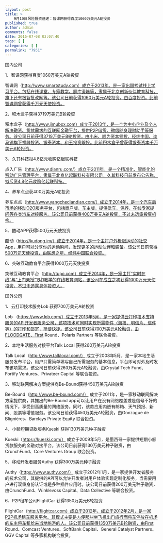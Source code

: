```yaml
---
layout: post
title: >
    9月10日风险投资速递：智课网获得百度1060万美元A轮投资
published: true
author: admin
comments: false
date: 2015-07-08 02:07:40
tags: [ ]
categories: [ ]
permalink: "7951"
---
```



国内公司

1、智课网获得百度1060万美元A轮投资

智课网（http://www.smartstudy.com）成立于2013年，是一家出国考试线上学习平台，包括在线课堂、专家教学、题库锻炼等，隶属于北京创新伙伴教育科技，旗下还有极智批改网等。该公司日前获得1060万美元A轮投资，由百度投资。此前智课网曾获得千万元天使投资。

2、积木盒子获得3719万美元B轮投资

积木盒子（http://www.jimubox.com）成立于2013年，是一个为中小企业及个人解决融资、贷款需求的互联网金融平台，提供P2P借贷、微信随身理财助手等服务。该公司日前获得3719万美元B轮投资，由小米、顺为资本领投，经纬中国、淡马锡旗下祥峰投资、银泰资本、和玉投资跟投。此前积木盒子曾获得银泰资本千万美元A轮投资。

3、久其科技拟4.8亿元收购亿起联科技

点入广告（http://www.dianru.com/）成立于2011年，是一个精准化、智能化的移动广告管理平台，隶属于北京亿起联科技有限公司。久其科技日前发布公告称，拟斥资4.8亿元收购亿起联科技。

4、养车点点获400万美元A轮投资

养车点点（http://www.yangchediandian.com/）成立于2014年，是一个汽车后市场的移动O2O服务平台，包括商户版、车主版，提供洗车、保养、在线专家提问等各类汽车对接服务。该公司日前获得400万美元A轮投资，不过未透露投资机构。

5、酷动APP获得500万元天使投资

酷动（http://kudong.im/）成立于2014年，是一个主打户外极限运动的社交App，用户可以分享你的运动瞬间，发现更多的运动伙伴和装备。该公司日前获得500万元天使投资，由联想之星、经纬中国联合投资。

6、突破互动教育平台获得1000万元天使投资

突破互动教育平台（http://tupo.com）成立于2014年，是一家主打“实时在线”与“上门亲授”1对1教学的在线教育网站，该公司在成立之初获得1000万元天使投资，不过未透露具体投资人。

国外公司

1、云打印技术服务Lob 获得700万美元A轮投资

Lob （https://www.lob.com/）成立于2013年5月，是一家提供云打印技术支持服务的API开发者服务公司，该项技术可同时实现所需物件（海报、明信片、信件等）的打印和邮寄，简便快捷。该公司日前获得700万美元A轮融资，由FLOODGATE、First Round、Polaris Partners 等联合投资。

2、本地生活服务对接平台Talk Local 获得260万美元A轮投资

Talk Local（http://www.talklocal.com/） 成立于2008年5月，是一家本地生活服务发布平台，用户只需简单填写自己所需服务的基本信息，平台即可对外及时发布该项需求。该公司日前获得260万美元A轮融资，由Crystal Tech Fund、Fortify Ventures、Privateer Capital 等联合投资。

3、移动联网解决方案提供商Be-Bound获得450万美元A轮融资

Be-Bound（http://www.be-bound.com/） 成立于2011年，是一家移动联网解决方案提供商，其推出的Be-Bound app可以让用户在没有网络覆盖或是信号不好的情况下，享受到高质量的网络服务。同时，该款应用内嵌有邮箱、天气预报、新闻、股票等增值服务。该公司日前获得450万美元A轮融资，由Gonzague de Blignières、Barclays Private Equity 联合投资。

4、小额短期贷款服务Kueski 获得130万美元种子融资

Kueski（https://kueski.com/） 成立于2009年5月，是墨西哥一家提供短期小额贷款服务的金融对接平台。该公司日前获得130万美元种子融资，由CrunchFund、Core Ventures Group 联合投资。

5、移动开发者服务Authy 获得300万美元种子融资

Authy（https://www.authy.com/） 成立于2012年1月，是一家提供开发者服务的技术公司，其提供的API可以允许开发者对用户体验实现定制化服务，当需要用户进行双重身份认证或是多种插件应用时。该公司日前获得200万美元种子融资，由CrunchFund、Winklevoss Capital、Data Collective 等联合投资。

6、P2P租车公司FlightCar 获得1350万美元B轮投资

FlightCar（http://flightcar.com）成立于2012年，成立于2012年2月，是一家P2P机场租车服务平台。其模式主要是方便那些坐飞机出门旅行而将车停放在机场的车主将车租给来当地旅游的人。该公司日前获得1350万美元B轮融资，由First Round、Comcast Ventures、SoftBank Capital、General Catalyst Partners、GGV Capital 等多家机构联合投资。